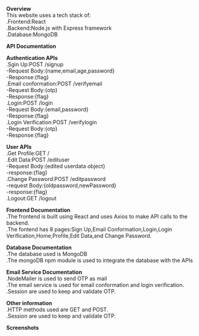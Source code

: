**Overview**  
This website uses a tech stack of:  
.Frontend:React  
.Backend:Node.js with Express framework  
.Database:MongoDB  
  
**API Documentation**

**Authentication APIs**  
.Sgin Up:POST /signup  
-Request Body:{name,email,age,password}  
-Response:{flag}  
.Email conformation:POST /verifyemail    
-Request Body:{otp}  
-Response:{flag}  
.Login:POST /login  
-Request Body:{email,password}  
-Response:{flag}  
.Login Verification:POST /verifylogin  
-Request Body:{otp}  
-Response:{flag}  
  
**User APIs**  
.Get Profile:GET /  
.Edit Data:POST /edituser  
-Request Body:{edited userdata object}  
-response:{flag}  
.Change Password:POST /editpassword  
-request Body:{oldpassword,newPassword}  
-response:{flag}  
.Logout:GET /logout  
  
**Frontend Documentation**  
.The frontend is built using React and uses Axios to make API calls to the backend.  
.The fontend has 8 pages:Sign Up,Email Conformation,Login,Login Verification,Home,Profile,Edit Data,and Change Password.  
  
**Database Documentation**  
.The database used is MongoDB  
.The mongoDB npm module is used to integrate the database with the APIs  
  
**Email Service Documentation**  
.NodeMailer is used to send OTP as mail  
.The email service is used for email conformation and login verification.  
.Session are used to keep and validate OTP.  
  
**Other information**  
.HTTP methods used are GET and POST.  
.Session are used to keep and validate OTP.  
  

**Screenshots**  



